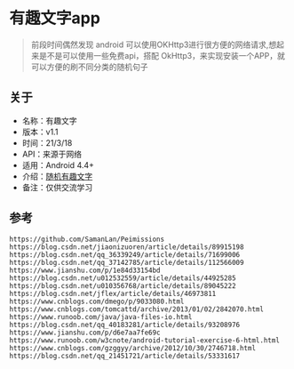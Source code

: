 # 有趣文字app
> 前段时间偶然发现 android 可以使用OKHttp3进行很方便的网络请求,想起来是不是可以使用一些免费api，搭配 OkHttp3，来实现安装一个APP，就可以方便的刷不同分类的随机句子

## 关于
- 名称：有趣文字
- 版本：v1.1
- 时间：21/3/18
- API：来源于网络
- 适用：Android 4.4+
- 介绍：[随机有趣文字](https://mp.weixin.qq.com/s/9FhOTdmM5wxVmqfUz3tY6A "随机有趣文字")
- 备注：仅供交流学习
## 参考 
```
https://github.com/SamanLan/Peimissions
https://blog.csdn.net/jiaonizuoren/article/details/89915198
https://blog.csdn.net/qq_36339249/article/details/71699006
https://blog.csdn.net/qq_37142785/article/details/112566009
https://www.jianshu.com/p/1e84d33154bd
https://blog.csdn.net/u012532559/article/details/44925285
https://blog.csdn.net/u010356768/article/details/89045222
https://blog.csdn.net/jflex/article/details/46973811
https://www.cnblogs.com/dmego/p/9033080.html
https://www.cnblogs.com/tomcattd/archive/2013/01/02/2842070.html
https://www.runoob.com/java/java-files-io.html
https://blog.csdn.net/qq_40183281/article/details/93208976
https://www.jianshu.com/p/d6e7aa7fe69c
https://www.runoob.com/w3cnote/android-tutorial-exercise-6-html.html
https://www.cnblogs.com/gzggyy/archive/2012/10/30/2746718.html
https://blog.csdn.net/qq_21451721/article/details/53331617
```